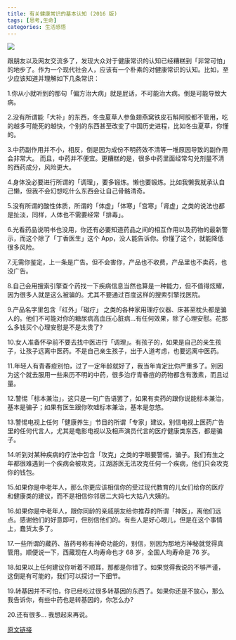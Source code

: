 ```yaml
---
title: 有关健康常识的基本认知 (2016 版)
tags: [思考,生命]
categories: 生活感悟
---
```


![](http://7xi3f2.com1.z0.glb.clouddn.com/xiaodaoxiaoxi0000.jpg)

跟朋友以及网友交流多了，发现大众对于健康常识的认知已经糟糕到「非常可怕」的地步了。作为一个现代社会人，应该有一个朴素的对健康常识的认知。比如，至少应该知道并理解如下几条常识：

1.你从小就听到的那句「偏方治大病」就是屁话，不可能治大病。倒是可能导致大病。

2.没有所谓能「大补」的东西，冬虫夏草人参鱼翅燕窝铁皮石斛阿胶都不管用，吃的越多可能死的越快，个别的东西甚至改变了中国历史进程，比如冬虫夏草，你懂的。

3.中药副作用并不小，相反，倒是因为成份不明药效不清等一堆原因导致的副作用会非常大。 而且，中药并不便宜。更糟糕的是，很多中药里面经常勾兑剂量不清的西药成分，风险更大。

4.身体没必要进行所谓的「调理」，要多锻炼。懒也要锻炼。比如我懒我就承认自己懒，但我不会幻想吃什么东西会让自己骨骼清奇。

5.没有所谓的酸性体质，所谓的「体虚」「体寒」「宫寒」「肾虚」之类的说法也都是扯淡，同样，人体也不需要经常「排毒」。

6.光看药品说明书也没用，你还有必要知道药品之间的相互作用以及药物的最新警示，而这个除了「丁香医生」这个 App，没人能告诉你。你懂了这个，就能降低很多风险。

7.无需你鉴定，上一条是广告。但不会害你，产品也不收费，产品里也不卖药，也没广告。

8.自己会用搜索引擎查个药找一下疾病信息当然也算是一种能力，但不值得炫耀，因为很多人就是这么被骗的。尤其不要通过百度这样的搜索引擎找医院。

9.产品名字里包含「红外」「磁疗」 之类的各种家用理疗仪器、床甚至枕头都是骗人的。他们不可能对你的糖尿病高血压心脏病…有任何效果，除了心理安慰。花那么多钱买个心理安慰是不是太贵了?

10.女人准备怀孕前不要去找中医进行「调理」。有孩子的，如果是自己的亲生孩子，让孩子远离中医药。不是自己亲生孩子，出于人道考虑，也要远离中医药。

11.年轻人有青春痘别怕，过了一定年龄就好了，我当年肯定比你严重多了。别因为这个就去服用一些来历不明的中药，很多治疗青春痘的药物都含有激素，而且过量。

12.警惕「标本兼治」，这只是一句广告语罢了，如果有卖药的跟你说能标本兼治，基本是骗子；如果有医生跟你吹嘘标本兼治，基本是忽悠。

13.警惕电视上任何「健康养生」节目的所谓「专家」建议。别信电视上医药广告里的任何代言人，尤其是电影电视以及相声演员代言的医疗健康类东西，都是骗子。

14.听到对某种疾病的疗法中包含「攻克」之类的字眼要警惕，骗子。我们有生之年都很难遇到一个疾病会被攻克，江湖游医无法攻克任何一个疾病，他们只会攻克你的钱包。

15.如果你是中老年人，那么你更应该相信你的受过现代教育的儿女们给你的医疗和健康类的建议，而不是相信你邻居二大妈七大姑八大姨的。

16.如果你是中老年人，跟你同龄的亲戚朋友给你推荐的所谓「神医」，离他们远点。感谢他们的好意即可，但别信他们的。有些人是好心眼儿，但是在这个事情上，蠢货太多了。

17.一些所谓的藏药、苗药号称有神奇功能的，别信，别因为那地方神秘就觉得真管用。顺便说一下，西藏现在人均寿命也才 68 岁，全国人均寿命是 76 岁。

18.如果以上任何建议你听着不顺耳，那都是你错了。如果觉得我说的不够严谨，这倒是有可能的，我们可以探讨一下细节。

19.转基因并不可怕，你已经吃过很多转基因的东西了。如果你还是不放心，那么我告诉你，有些中药也是转基因的，你怎么办?

20.还有很多… 我想起来再说。


[原文链接](http://mp.weixin.qq.com/s?src=3&timestamp=1461858884&ver=1&signature=9iql2gUC5J7Ore2nR-vE*H0gMx-FPnvh7tg-59H5QWPZmf3t2WP*jYaq9jn*M-gGD8yNTgzvp9Z9iCNR*XIqj7nBDSXbaJUejZd0ClOvZaeGHESOemkgBHp8AhtZqNtsFoR4azA3xGPvuA*iO6UYsYzK1-FRcLpwyuV754qJoMk=)

